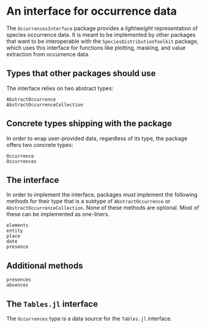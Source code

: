 # An interface for occurrence data 

The `OccurrencesInterface` package provides a *lightweight* representation of species
occurrence data. It is meant to be implemented by other packages that want to be
interoperable with the `SpeciesDistributionToolkit` package, which uses this interface for
functions like plotting, masking, and value extraction from occurrence data.

## Types that other packages should use

The interface relies on two abstract types:

```@docs
AbstractOccurrence
AbstractOccurrenceCollection
```

## Concrete types shipping with the package

In order to wrap user-provided data, regardless of its type, the package offers two
concrete types:

```@docs
Occurrence
Occurrences
```

## The interface

In order to implement the interface, packages *must* implement the following methods for
their type that is a subtype of `AbstractOccurrence` or `AbstractOccurrenceCollection`.
None of these methods are optional. Most of these can be implemented as one-liners.

```@docs
elements
entity
place
date
presence
```

## Additional methods

```@docs
presences
absences
```

## The `Tables.jl` interface

The `Occurrences` type is a data source for the `Tables.jl` interface.
